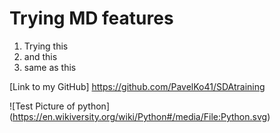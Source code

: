 # Trying MD features
1. Trying this
2. and this
3. same as this

[Link to my GitHub] https://github.com/PavelKo41/SDAtraining

![Test Picture of python] (https://en.wikiversity.org/wiki/Python#/media/File:Python.svg)




